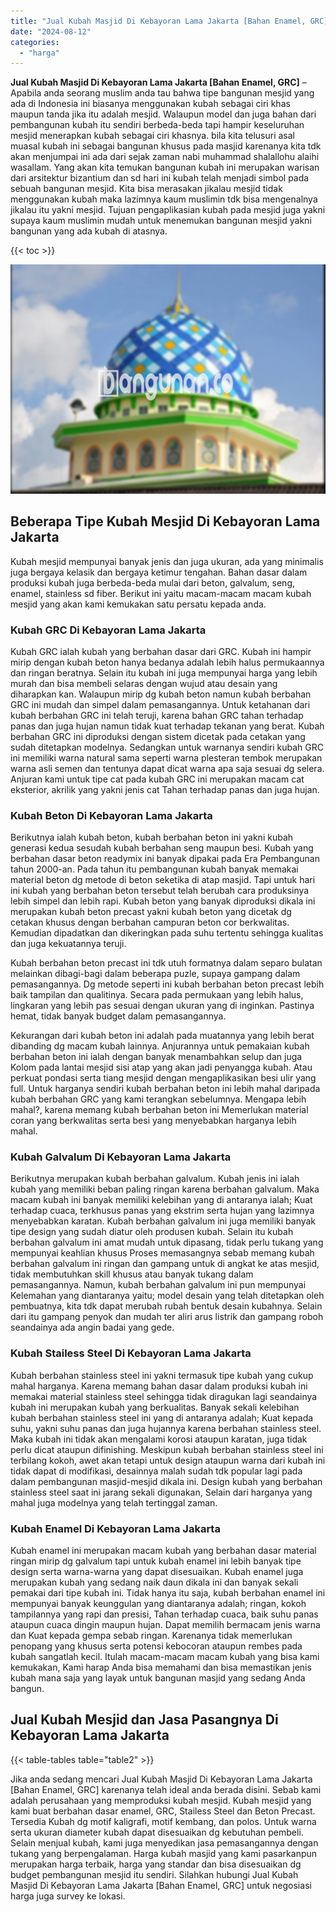 ```yaml
---
title: "Jual Kubah Masjid Di Kebayoran Lama Jakarta [Bahan Enamel, GRC]"
date: "2024-08-12"
categories: 
  - "harga"
---
```


**Jual Kubah Masjid Di Kebayoran Lama Jakarta \[Bahan Enamel, GRC\]** – Apabila anda seorang muslim anda tau bahwa tipe bangunan mesjid yang ada di Indonesia ini biasanya menggunakan kubah sebagai ciri khas maupun tanda jika itu adalah mesjid. Walaupun model dan juga bahan dari pembangunan kubah itu sendiri berbeda-beda tapi hampir keseluruhan mesjid menerapkan kubah sebagai ciri khasnya. bila kita telusuri asal muasal kubah ini sebagai bangunan khusus pada masjid karenanya kita tdk akan menjumpai ini ada dari sejak zaman nabi muhammad shalallohu alaihi wasallam. Yang akan kita temukan bangunan kubah ini merupakan warisan dari arsitektur bizantium dan sd hari ini kubah telah menjadi simbol pada sebuah bangunan mesjid. Kita bisa merasakan jikalau mesjid tidak menggunakan kubah maka lazimnya kaum muslimin tdk bisa mengenalnya jikalau itu yakni mesjid. Tujuan pengaplikasian kubah pada mesjid juga yakni supaya kaum muslimin mudah untuk menemukan bangunan mesjid yakni bangunan yang ada kubah di atasnya.

{{< toc >}}

![Jual Kubah Masjid Di Kebayoran Lama Jakarta [Bahan Enamel, GRC]](/images/jual-kubah-masjid-40.png)

## Beberapa Tipe Kubah Mesjid Di Kebayoran Lama Jakarta

Kubah mesjid mempunyai banyak jenis dan juga ukuran, ada yang minimalis juga bergaya kelasik dan bergaya ketimur tengahan. Bahan dasar dalam produksi kubah juga berbeda-beda mulai dari beton, galvalum, seng, enamel, stainless sd fiber. Berikut ini yaitu macam-macam macam kubah mesjid yang akan kami kemukakan satu persatu kepada anda.

### Kubah GRC Di Kebayoran Lama Jakarta

Kubah GRC ialah kubah yang berbahan dasar dari GRC. Kubah ini hampir mirip dengan kubah beton hanya bedanya adalah lebih halus permukaannya dan ringan beratnya. Selain itu kubah ini juga mempunyai harga yang lebih murah dan bisa membeli selaras dengan wujud atau desain yang diharapkan kan. Walaupun mirip dg kubah beton namun kubah berbahan GRC ini mudah dan simpel dalam pemasangannya. Untuk ketahanan dari kubah berbahan GRC ini telah teruji, karena bahan GRC tahan terhadap panas dan juga hujan namun tidak kuat terhadap tekanan yang berat. Kubah berbahan GRC ini diproduksi dengan sistem dicetak pada cetakan yang sudah ditetapkan modelnya. Sedangkan untuk warnanya sendiri kubah GRC ini memiliki warna natural sama seperti warna plesteran tembok merupakan warna asli semen dan tentunya dapat dicat warna apa saja sesuai dg selera. Anjuran kami untuk tipe cat pada kubah GRC ini merupakan macam cat eksterior, akrilik yang yakni jenis cat Tahan terhadap panas dan juga hujan.

### Kubah Beton Di Kebayoran Lama Jakarta

Berikutnya ialah kubah beton, kubah berbahan beton ini yakni kubah generasi kedua sesudah kubah berbahan seng maupun besi. Kubah yang berbahan dasar beton readymix ini banyak dipakai pada Era Pembangunan tahun 2000-an. Pada tahun itu pembangunan kubah banyak memakai material beton dg metode di beton seketika di atap masjid. Tapi untuk hari ini kubah yang berbahan beton tersebut telah berubah cara produksinya lebih simpel dan lebih rapi. Kubah beton yang banyak diproduksi dikala ini merupakan kubah beton precast yakni kubah beton yang dicetak dg cetakan khusus dengan berbahan campuran beton cor berkwalitas. Kemudian dipadatkan dan dikeringkan pada suhu tertentu sehingga kualitas dan juga kekuatannya teruji.

Kubah berbahan beton precast ini tdk utuh formatnya dalam separo bulatan melainkan dibagi-bagi dalam beberapa puzle, supaya gampang dalam pemasangannya. Dg metode seperti ini kubah berbahan beton precast lebih baik tampilan dan qualitinya. Secara pada permukaan yang lebih halus, lingkaran yang lebih pas sesuai dengan ukuran yang di inginkan. Pastinya hemat, tidak banyak budget dalam pemasangannya.

Kekurangan dari kubah beton ini adalah pada muatannya yang lebih berat dibanding dg macam kubah lainnya. Anjurannya untuk pemakaian kubah berbahan beton ini ialah dengan banyak menambahkan selup dan juga Kolom pada lantai mesjid sisi atap yang akan jadi penyangga kubah. Atau perkuat pondasi serta tiang mesjid dengan mengaplikasikan besi ulir yang full. Untuk harganya sendiri kubah berbahan beton ini lebih mahal daripada kubah berbahan GRC yang kami terangkan sebelumnya. Mengapa lebih mahal?, karena memang kubah berbahan beton ini Memerlukan material coran yang berkwalitas serta besi yang menyebabkan harganya lebih mahal.

### Kubah Galvalum Di Kebayoran Lama Jakarta

Berikutnya merupakan kubah berbahan galvalum. Kubah jenis ini ialah kubah yang memiliki beban paling ringan karena berbahan galvalum. Maka macam kubah ini banyak memiliki kelebihan yang di antaranya ialah; Kuat terhadap cuaca, terkhusus panas yang ekstrim serta hujan yang lazimnya menyebabkan karatan. Kubah berbahan galvalum ini juga memiliki banyak tipe design yang sudah diatur oleh produsen kubah. Selain itu kubah berbahan galvalum ini amat mudah untuk dipasang, tidak perlu tukang yang mempunyai keahlian khusus Proses memasangnya sebab memang kubah berbahan galvalum ini ringan dan gampang untuk di angkat ke atas mesjid, tidak membutuhkan skill khusus atau banyak tukang dalam pemasangannya. Namun, kubah berbahan galvalum ini pun mempunyai Kelemahan yang diantaranya yaitu; model desain yang telah ditetapkan oleh pembuatnya, kita tdk dapat merubah rubah bentuk desain kubahnya. Selain dari itu gampang penyok dan mudah ter aliri arus listrik dan gampang roboh seandainya ada angin badai yang gede.

### Kubah Stailess Steel Di Kebayoran Lama Jakarta

Kubah berbahan stainless steel ini yakni termasuk tipe kubah yang cukup mahal harganya. Karena memang bahan dasar dalam produksi kubah ini memakai material stainless steel sehingga tidak diragukan lagi seandainya kubah ini merupakan kubah yang berkualitas. Banyak sekali kelebihan kubah berbahan stainless steel ini yang di antaranya adalah; Kuat kepada suhu, yakni suhu panas dan juga hujannya karena berbahan stainless steel. Maka kubah ini tidak akan mengalami korosi ataupun karatan, juga tidak perlu dicat ataupun difinishing. Meskipun kubah berbahan stainless steel ini terbilang kokoh, awet akan tetapi untuk design ataupun warna dari kubah ini tidak dapat di modifikasi, desainnya malah sudah tdk popular lagi pada dalam pembangunan masjid-mesjid dikala ini. Design kubah yang berbahan stainless steel saat ini jarang sekali digunakan, Selain dari harganya yang mahal juga modelnya yang telah tertinggal zaman.

### Kubah Enamel Di Kebayoran Lama Jakarta

Kubah enamel ini merupakan macam kubah yang berbahan dasar material ringan mirip dg galvalum tapi untuk kubah enamel ini lebih banyak tipe design serta warna-warna yang dapat disesuaikan. Kubah enamel juga merupakan kubah yang sedang naik daun dikala ini dan banyak sekali pemakai dari tipe kubah ini. Tidak hanya itu saja, kubah berbahan enamel ini mempunyai banyak keunggulan yang diantaranya adalah; ringan, kokoh tampilannya yang rapi dan presisi, Tahan terhadap cuaca, baik suhu panas ataupun cuaca dingin maupun hujan. Dapat memilih bermacam jenis warna dan Kuat kepada gempa sebab ringan. Karenanya tidak memerlukan penopang yang khusus serta potensi kebocoran ataupun rembes pada kubah sangatlah kecil. Itulah macam-macam macam kubah yang bisa kami kemukakan, Kami harap Anda bisa memahami dan bisa memastikan jenis kubah mana saja yang layak untuk bangunan masjid yang sedang Anda bangun.

## Jual Kubah Mesjid dan Jasa Pasangnya Di Kebayoran Lama Jakarta

{{< table-tables table="table2" >}}

Jika anda sedang mencari Jual Kubah Masjid Di Kebayoran Lama Jakarta \[Bahan Enamel, GRC\] karenanya telah ideal anda berada disini. Sebab kami adalah perusahaan yang memproduksi kubah mesjid. Kubah mesjid yang kami buat berbahan dasar enamel, GRC, Stailess Steel dan Beton Precast. Tersedia Kubah dg motif kaligrafi, motif kembang, dan polos. Untuk warna serta ukuran diameter kubah dapat disesuaikan dg kebutuhan pembeli. Selain menjual kubah, kami juga menyedikan jasa pemasangannya dengan tukang yang berpengalaman. Harga kubah masjid yang kami pasarkanpun merupakan harga terbaik, harga yang standar dan bisa disesuaikan dg budget pembangunan mesjid itu sendiri. Silahkan hubungi Jual Kubah Masjid Di Kebayoran Lama Jakarta \[Bahan Enamel, GRC\] untuk negosiasi harga juga survey ke lokasi.
